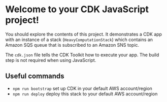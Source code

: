 # Welcome to your CDK JavaScript project!

You should explore the contents of this project. It demonstrates a CDK app with an instance of a stack (`HeavyComputationStack`)
which contains an Amazon SQS queue that is subscribed to an Amazon SNS topic.

The `cdk.json` file tells the CDK Toolkit how to execute your app. The build step is not required when using JavaScript.

## Useful commands

 * `npm run bootstrap`        set up CDK in your default AWS account/region
 * `npm run deploy`           deploy this stack to your default AWS account/region
